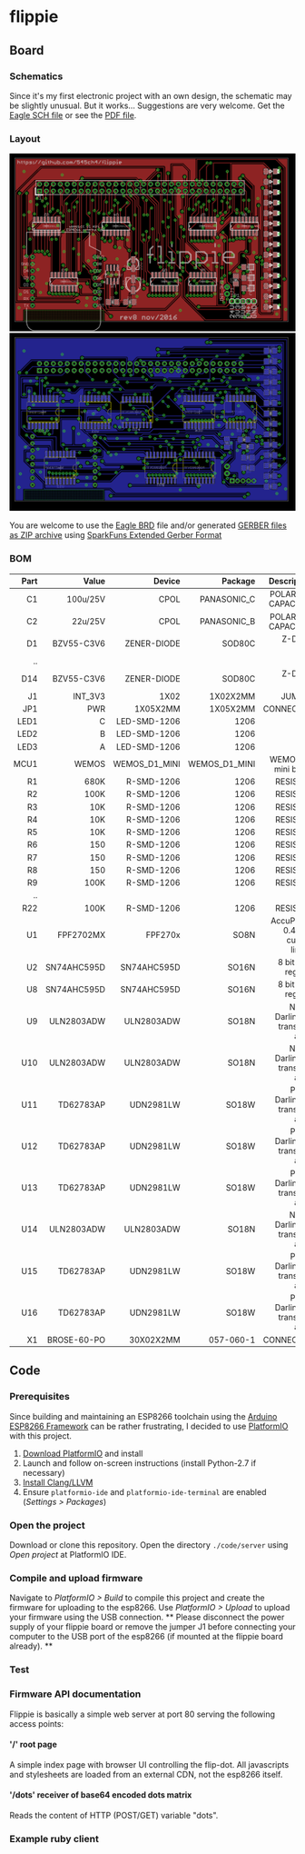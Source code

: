 # flippie

## Board

### Schematics

Since it's my first electronic project with an own design, the schematic may be slightly unusual. But it works... Suggestions are very welcome. Get the [Eagle SCH file](https://github.com/545ch4/flippie/raw/master/board/flippie.sch) or see the [PDF file](https://github.com/545ch4/flippie/raw/master/board/flippie_schematics.pdf).

### Layout

![flippie board top view](https://github.com/545ch4/flippie/raw/master/board/board_top.png "flippie board top view")
![flippie board bottom view](https://github.com/545ch4/flippie/raw/master/board/board_bottom.png "flippie board bottom view")

You are welcome to use the [Eagle BRD](https://github.com/545ch4/flippie/board/flippie.brd) file and/or generated [GERBER files as ZIP archive](https://github.com/545ch4/flippie/raw/master/board/flippie_gerber.zip) using [SparkFuns Extended Gerber Format](https://github.com/sparkfun/SparkFun_Eagle_Settings/blob/master/cam/sfe-gerb274x-withGBP.cam)

### BOM

| Part | Value      | Device        | Package       | Description |
|-----:|-----------:|--------------:|--------------:|------------:|
| C1   | 100u/25V   | CPOL          | PANASONIC_C   | POLARIZED CAPACITOR |
| C2   | 22u/25V    | CPOL          | PANASONIC_B   | POLARIZED CAPACITOR |
| D1   | BZV55-C3V6 | ZENER-DIODE   | SOD80C        | Z-Diode 3.6V |
| ..   |            |               |               |              |
| D14  | BZV55-C3V6 | ZENER-DIODE   | SOD80C        | Z-Diode 3.6V |
| J1   | INT_3V3    | 1X02          | 1X02X2MM      | JUMPER |
| JP1  | PWR        | 1X05X2MM      | 1X05X2MM      | CONNECTOR |
| LED1 | C          | LED-SMD-1206  | 1206          | LED |
| LED2 | B          | LED-SMD-1206  | 1206          | LED |
| LED3 | A          | LED-SMD-1206  | 1206          | LED |
| MCU1 | WEMOS      | WEMOS_D1_MINI | WEMOS_D1_MINI | WEMOS D1 mini board |
| R1   | 680K       | R-SMD-1206    | 1206          | RESISTOR |
| R2   | 100K       | R-SMD-1206    | 1206          | RESISTOR |
| R3   | 10K        | R-SMD-1206    | 1206          | RESISTOR |
| R4   | 10K        | R-SMD-1206    | 1206          | RESISTOR |
| R5   | 10K        | R-SMD-1206    | 1206          | RESISTOR |
| R6   | 150        | R-SMD-1206    | 1206          | RESISTOR |
| R7   | 150        | R-SMD-1206    | 1206          | RESISTOR |
| R8   | 150        | R-SMD-1206    | 1206          | RESISTOR |
| R9   | 100K       | R-SMD-1206    | 1206          | RESISTOR |
| ..   |            |               |               |          |
| R22  | 100K       | R-SMD-1206    | 1206          | RESISTOR |
| U1   | FPF2702MX  | FPF270x       | SO8N          | AccuPower 0.4~2 A current limiter |
| U2   | SN74AHC595D| SN74AHC595D   | SO16N         | 8 bit Shift register |
| U8   | SN74AHC595D| SN74AHC595D   | SO16N         | 8 bit Shift register |
| U9   | ULN2803ADW | ULN2803ADW    | SO18N         | NMOS Darlington transistor array |
| U10  | ULN2803ADW | ULN2803ADW    | SO18N         | NMOS Darlington transistor array |
| U11  | TD62783AP  | UDN2981LW     | SO18W         | PMOS Darlington transistor array |
| U12  | TD62783AP  | UDN2981LW     | SO18W         | PMOS Darlington transistor array |
| U13  | TD62783AP  | UDN2981LW     | SO18W         | PMOS Darlington transistor array |
| U14  | ULN2803ADW | ULN2803ADW    | SO18N         | NMOS Darlington transistor array |
| U15  | TD62783AP  | UDN2981LW     | SO18W         | PMOS Darlington transistor array |
| U16  | TD62783AP  | UDN2981LW     | SO18W         | PMOS Darlington transistor array |
| X1   | BROSE-60-PO| 30X02X2MM     | 057-060-1     | CONNECTOR |


## Code

### Prerequisites

Since building and maintaining an ESP8266 toolchain using the [Arduino ESP8266 Framework](https://github.com/esp8266/Arduino) can be rather frustrating, I decided to use [PlatformIO](http://platformio.org/platformio-ide) with this project.

1. [Download PlatformIO](http://platformio.org/platformio-ide) and install
2. Launch and follow on-screen instructions (install Python-2.7 if necessary)
3. [Install Clang/LLVM](http://docs.platformio.org/en/stable/ide/atom.html#ide-atom-installation-clang)
3. Ensure `platformio-ide` and `platformio-ide-terminal` are enabled (*Settings > Packages*)

### Open the project

Download or clone this repository. Open the directory `./code/server` using *Open project* at PlatformIO IDE.


### Compile and upload firmware

Navigate to *PlatformIO > Build* to compile this project and create the firmware for uploading to the esp8266. Use *PlatformIO > Upload* to upload your firmware using the USB connection. ** Please disconnect the power supply of your flippie board or remove the jumper J1 before connecting your computer to the USB port of the esp8266 (if mounted at the flippie board already). **


### Test

### Firmware API documentation

Flippie is basically a simple web server at port 80 serving the following access points:

#### '/' root page
A simple index page with browser UI controlling the flip-dot. All javascripts and stylesheets are loaded from an external CDN, not the esp8266 itself.

#### '/dots' receiver of base64 encoded dots matrix

Reads the content of HTTP (POST/GET) variable "dots".


### Example ruby client

